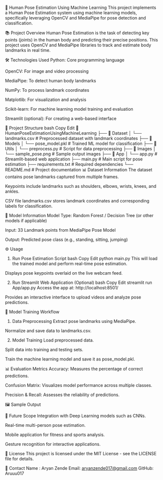 🎯 Human Pose Estimation Using Machine Learning
This project implements a Human Pose Estimation system using machine learning models, specifically leveraging OpenCV and MediaPipe for pose detection and classification.

📚 Project Overview
Human Pose Estimation is the task of detecting key points (joints) in the human body and predicting their precise positions. This project uses OpenCV and MediaPipe libraries to track and estimate body landmarks in real time.

🛠️ Technologies Used
Python: Core programming language

OpenCV: For image and video processing

MediaPipe: To detect human body landmarks

NumPy: To process landmark coordinates

Matplotlib: For visualization and analysis

Scikit-learn: For machine learning model training and evaluation

Streamlit (optional): For creating a web-based interface

📁 Project Structure
bash
Copy
Edit
📂 HumanPoseEstimationUsingMachineLearning
├── 📂 Dataset
│   └── landmarks.csv          # Preprocessed dataset with landmark coordinates
├── 📂 Models
│   └── pose_model.pkl         # Trained ML model for classification
├── 📂 Utils
│   └── preprocess.py          # Script for data preprocessing
├── 📂 Images
│   └── sample_pose.png        # Sample output images
├── 📂 App
│   └── app.py                 # Streamlit-based web application
├── main.py                    # Main script for pose estimation
├── requirements.txt           # Required dependencies
└── README.md                  # Project documentation
📊 Dataset Information
The dataset contains pose landmarks captured from multiple frames.

Keypoints include landmarks such as shoulders, elbows, wrists, knees, and ankles.

CSV file landmarks.csv stores landmark coordinates and corresponding labels for classification.

🧩 Model Information
Model Type: Random Forest / Decision Tree (or other models if applicable)

Input: 33 Landmark points from MediaPipe Pose Model

Output: Predicted pose class (e.g., standing, sitting, jumping)


⚙️ Usage
1. Run Pose Estimation Script
bash
Copy
Edit
python main.py
This will load the trained model and perform real-time pose estimation.

Displays pose keypoints overlaid on the live webcam feed.

2. Run Streamlit Web Application (Optional)
bash
Copy
Edit
streamlit run App/app.py
Access the app at: http://localhost:8501/

Provides an interactive interface to upload videos and analyze pose predictions.

🔬 Model Training Workflow
1. Data Preprocessing
Extract pose landmarks using MediaPipe.

Normalize and save data to landmarks.csv.

2. Model Training
Load preprocessed data.

Split data into training and testing sets.

Train the machine learning model and save it as pose_model.pkl.

📊 Evaluation Metrics
Accuracy: Measures the percentage of correct predictions.

Confusion Matrix: Visualizes model performance across multiple classes.

Precision & Recall: Assesses the reliability of predictions.

🖼️ Sample Output

📝 Future Scope
Integration with Deep Learning models such as CNNs.

Real-time multi-person pose estimation.

Mobile application for fitness and sports analysis.

Gesture recognition for interactive applications.


📄 License
This project is licensed under the MIT License - see the LICENSE file for details.

📧 Contact
Name : Aryan Zende
Email: aryanzende017@gmail.com
GitHub: Aruuu017

